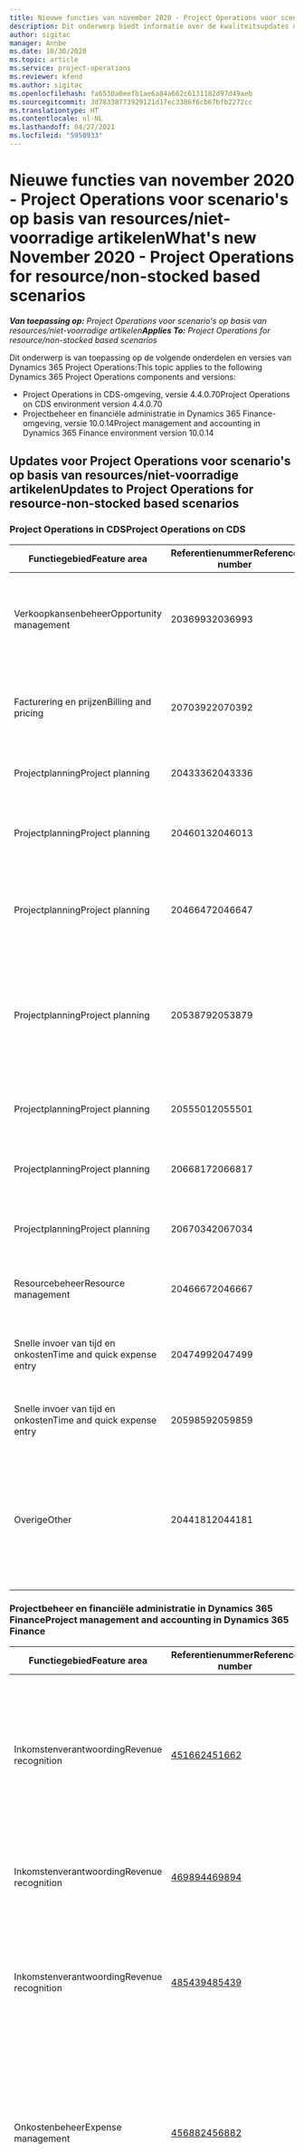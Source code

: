 ```yaml
---
title: Nieuwe functies van november 2020 - Project Operations voor scenario's op basis van resources/niet-voorradige artikelen
description: Dit onderwerp biedt informatie over de kwaliteitsupdates die beschikbaar zijn in de release van november 2020 van Project Operations voor scenario's op basis van resources/niet-voorradige artikelen.
author: sigitac
manager: Annbe
ms.date: 10/30/2020
ms.topic: article
ms.service: project-operations
ms.reviewer: kfend
ms.author: sigitac
ms.openlocfilehash: fa6530a0eefb1ae6a84a662c6131182d97d49aeb
ms.sourcegitcommit: 3d78338773929121d17ec3386f6cb67bfb2272cc
ms.translationtype: HT
ms.contentlocale: nl-NL
ms.lasthandoff: 04/27/2021
ms.locfileid: "5950933"
---
```

# <a name="whats-new-november-2020---project-operations-for-resourcenon-stocked-based-scenarios"></a><span data-ttu-id="c8073-103">Nieuwe functies van november 2020 - Project Operations voor scenario's op basis van resources/niet-voorradige artikelen</span><span class="sxs-lookup"><span data-stu-id="c8073-103">What's new November 2020 - Project Operations for resource/non-stocked based scenarios</span></span>

<span data-ttu-id="c8073-104">_**Van toepassing op:** Project Operations voor scenario's op basis van resources/niet-voorradige artikelen_</span><span class="sxs-lookup"><span data-stu-id="c8073-104">_**Applies To:** Project Operations for resource/non-stocked based scenarios_</span></span>

<span data-ttu-id="c8073-105">Dit onderwerp is van toepassing op de volgende onderdelen en versies van Dynamics 365 Project Operations:</span><span class="sxs-lookup"><span data-stu-id="c8073-105">This topic applies to the following Dynamics 365 Project Operations components and versions:</span></span>

- <span data-ttu-id="c8073-106">Project Operations in CDS-omgeving, versie 4.4.0.70</span><span class="sxs-lookup"><span data-stu-id="c8073-106">Project Operations on CDS environment version 4.4.0.70</span></span>
- <span data-ttu-id="c8073-107">Projectbeheer en financiële administratie in Dynamics 365 Finance-omgeving, versie 10.0.14</span><span class="sxs-lookup"><span data-stu-id="c8073-107">Project management and accounting in Dynamics 365 Finance environment version 10.0.14</span></span>

## <a name="updates-to-project-operations-for-resource-non-stocked-based-scenarios"></a><span data-ttu-id="c8073-108">Updates voor Project Operations voor scenario's op basis van resources/niet-voorradige artikelen</span><span class="sxs-lookup"><span data-stu-id="c8073-108">Updates to Project Operations for resource-non-stocked based scenarios</span></span>

### <a name="project-operations-on-cds"></a><span data-ttu-id="c8073-109">Project Operations in CDS</span><span class="sxs-lookup"><span data-stu-id="c8073-109">Project Operations on CDS</span></span>

| <span data-ttu-id="c8073-110">Functiegebied</span><span class="sxs-lookup"><span data-stu-id="c8073-110">Feature area</span></span>                 | <span data-ttu-id="c8073-111">Referentienummer</span><span class="sxs-lookup"><span data-stu-id="c8073-111">Reference number</span></span> | <span data-ttu-id="c8073-112">Kwaliteitsupdate</span><span class="sxs-lookup"><span data-stu-id="c8073-112">Quality update</span></span>                                                                                                                                                                    |
|------------------------------|------------------|-----------------------------------------------------------------------------------------------------------------------------------------------------------------------------------|
| <span data-ttu-id="c8073-113">Verkoopkansenbeheer</span><span class="sxs-lookup"><span data-stu-id="c8073-113">Opportunity management</span></span>       | <span data-ttu-id="c8073-114">2036993</span><span class="sxs-lookup"><span data-stu-id="c8073-114">2036993</span></span>          | <span data-ttu-id="c8073-115">Schattingsregels en contractregels voor resourcetoekenningen worden bijgewerkt in winnende prijsopgaven wanneer het type prijsopgaveregel **Alle taken** is.</span><span class="sxs-lookup"><span data-stu-id="c8073-115">Estimate line and resource   assignment contract lines are updated on winning quotes when the quote line   type is **All tasks**.</span></span>                                                 |
| <span data-ttu-id="c8073-116">Facturering en prijzen</span><span class="sxs-lookup"><span data-stu-id="c8073-116">Billing and pricing</span></span>          | <span data-ttu-id="c8073-117">2070392</span><span class="sxs-lookup"><span data-stu-id="c8073-117">2070392</span></span>          | <span data-ttu-id="c8073-118">Projectcontractregels op de factuur nemen elke keer toe als **Factuurtransacties vernieuwen** wordt geselecteerd.</span><span class="sxs-lookup"><span data-stu-id="c8073-118">Project contract lines on the   invoice increase every time **Refresh invoice transactions** is selected.</span></span>                                                                         |
| <span data-ttu-id="c8073-119">Projectplanning</span><span class="sxs-lookup"><span data-stu-id="c8073-119">Project planning</span></span>             | <span data-ttu-id="c8073-120">2043336</span><span class="sxs-lookup"><span data-stu-id="c8073-120">2043336</span></span>          | <span data-ttu-id="c8073-121">Kan de record van een projectteamlid niet verwijderen.</span><span class="sxs-lookup"><span data-stu-id="c8073-121">Unable to delete a project team   member record.</span></span>                                                                                                                                  |
| <span data-ttu-id="c8073-122">Projectplanning</span><span class="sxs-lookup"><span data-stu-id="c8073-122">Project planning</span></span>             | <span data-ttu-id="c8073-123">2046013</span><span class="sxs-lookup"><span data-stu-id="c8073-123">2046013</span></span>          | <span data-ttu-id="c8073-124">Inconsistent gedrag voor kolommen met schattingen tijdens laden versus bij verandering van type tijdfase.</span><span class="sxs-lookup"><span data-stu-id="c8073-124">Inconsistent behavior for   Estimates tag columns during load vs. on change of time-phase type.</span></span>                                                                                   |
| <span data-ttu-id="c8073-125">Projectplanning</span><span class="sxs-lookup"><span data-stu-id="c8073-125">Project planning</span></span>             | <span data-ttu-id="c8073-126">2046647</span><span class="sxs-lookup"><span data-stu-id="c8073-126">2046647</span></span>          | <span data-ttu-id="c8073-127">Begin- en eindtijden wijken een uur af wanneer resourcevereisten worden gegenereerd door projectteamleden.</span><span class="sxs-lookup"><span data-stu-id="c8073-127">Start and end times are off by   an hour when resource requirements are generated from project team members.</span></span>                                                                      |
| <span data-ttu-id="c8073-128">Projectplanning</span><span class="sxs-lookup"><span data-stu-id="c8073-128">Project planning</span></span>             | <span data-ttu-id="c8073-129">2053879</span><span class="sxs-lookup"><span data-stu-id="c8073-129">2053879</span></span>          | <span data-ttu-id="c8073-130">(In de komende CDS-uitrol) PublishUnassignedAssignments onderbreekt een poging om een taak op te slaan bij de fout "De doorgegeven waarde voor ConditionOperator.In is leeg".</span><span class="sxs-lookup"><span data-stu-id="c8073-130">(Per the upcoming CDS rollout)   PublishUnassignedAssignments breaks an attempt to save a task when the error, "The value passed for ConditionOperator.In is empty."</span></span>                       |
| <span data-ttu-id="c8073-131">Projectplanning</span><span class="sxs-lookup"><span data-stu-id="c8073-131">Project planning</span></span>             | <span data-ttu-id="c8073-132">2055501</span><span class="sxs-lookup"><span data-stu-id="c8073-132">2055501</span></span>          | <span data-ttu-id="c8073-133">Als **Startdatum van project** leeg is, veroorzaakt dat een fout in de planning.</span><span class="sxs-lookup"><span data-stu-id="c8073-133">Leaving the **Project Start   Date** empty causes a failure in the schedule.</span></span>                                                                                                      |
| <span data-ttu-id="c8073-134">Projectplanning</span><span class="sxs-lookup"><span data-stu-id="c8073-134">Project planning</span></span>             | <span data-ttu-id="c8073-135">2066817</span><span class="sxs-lookup"><span data-stu-id="c8073-135">2066817</span></span>          | <span data-ttu-id="c8073-136">Kan geen generieke resource maken met Personen selecteren in het tabblad **Taken**.</span><span class="sxs-lookup"><span data-stu-id="c8073-136">Can't create a generic resource   using the people picker on the **Tasks** tab.</span></span>                                                                                                   |
| <span data-ttu-id="c8073-137">Projectplanning</span><span class="sxs-lookup"><span data-stu-id="c8073-137">Project planning</span></span>             | <span data-ttu-id="c8073-138">2067034</span><span class="sxs-lookup"><span data-stu-id="c8073-138">2067034</span></span>          | <span data-ttu-id="c8073-139">De knop **Details weergeven** is niet beschikbaar op de pagina **Details van de taak**.</span><span class="sxs-lookup"><span data-stu-id="c8073-139">**View Details** button is not   available on the **Details of Task** page.</span></span>                                                                                                       |
| <span data-ttu-id="c8073-140">Resourcebeheer</span><span class="sxs-lookup"><span data-stu-id="c8073-140">Resource management</span></span>          | <span data-ttu-id="c8073-141">2046667</span><span class="sxs-lookup"><span data-stu-id="c8073-141">2046667</span></span>          | <span data-ttu-id="c8073-142">Generieke teamleden worden niet verwijderd, zelfs niet nadat aan alle bronnen is voldaan.</span><span class="sxs-lookup"><span data-stu-id="c8073-142">Generic team members aren't   deleted even after all resources are fulfilled.</span></span>                                                                                                    |
| <span data-ttu-id="c8073-143">Snelle invoer van tijd en onkosten</span><span class="sxs-lookup"><span data-stu-id="c8073-143">Time and quick expense entry</span></span> | <span data-ttu-id="c8073-144">2047499</span><span class="sxs-lookup"><span data-stu-id="c8073-144">2047499</span></span>          | <span data-ttu-id="c8073-145">De knop **Nieuw** op de pagina Tijdsvermelding opent de pagina **Nieuwe e-mailhandtekening**.</span><span class="sxs-lookup"><span data-stu-id="c8073-145">The **New** button on the Time   Entry page opens the **New Email Signature** page.</span></span>                                                                                               |
| <span data-ttu-id="c8073-146">Snelle invoer van tijd en onkosten</span><span class="sxs-lookup"><span data-stu-id="c8073-146">Time and quick expense entry</span></span> | <span data-ttu-id="c8073-147">2059859</span><span class="sxs-lookup"><span data-stu-id="c8073-147">2059859</span></span>          | <span data-ttu-id="c8073-148">Er wordt een onverwachte pop-up geopend wanneer u een onkostenpost maakt.</span><span class="sxs-lookup"><span data-stu-id="c8073-148">Unexpected pop-up opens when   creating an expense entry.</span></span>                                                                                                                         |
| <span data-ttu-id="c8073-149">Overige</span><span class="sxs-lookup"><span data-stu-id="c8073-149">Other</span></span>                        | <span data-ttu-id="c8073-150">2044181</span><span class="sxs-lookup"><span data-stu-id="c8073-150">2044181</span></span>          | <span data-ttu-id="c8073-151">(Inkooporder verwijderen) Bij het verwijderen van msdyn_projectServiceCore_Patch en msdyn_ProjectServiceCore_solutions treedt de fout "Record is niet beschikbaar" op.</span><span class="sxs-lookup"><span data-stu-id="c8073-151">(Uninstalling purchase order)   When trying to uninstall msdyn_ProjectServiceCore_Patch and msdyn Project   service core solutions, the error, "Record is unavailable"   occurs.</span></span>  |

### <a name="project-management-and-accounting-in-dynamics-365-finance"></a><span data-ttu-id="c8073-152">Projectbeheer en financiële administratie in Dynamics 365 Finance</span><span class="sxs-lookup"><span data-stu-id="c8073-152">Project management and accounting in Dynamics 365 Finance</span></span>

| <span data-ttu-id="c8073-153">Functiegebied</span><span class="sxs-lookup"><span data-stu-id="c8073-153">Feature area</span></span>        | <span data-ttu-id="c8073-154">Referentienummer</span><span class="sxs-lookup"><span data-stu-id="c8073-154">Reference number</span></span> | <span data-ttu-id="c8073-155">Kwaliteitsupdate</span><span class="sxs-lookup"><span data-stu-id="c8073-155">Quality update</span></span>                                                                                                                                                            |
|---------------------|------------------|---------------------------------------------------------------------------------------------------------------------------------------------------------------------------|
| <span data-ttu-id="c8073-156">Inkomstenverantwoording</span><span class="sxs-lookup"><span data-stu-id="c8073-156">Revenue recognition</span></span> | [<span data-ttu-id="c8073-157">451662</span><span class="sxs-lookup"><span data-stu-id="c8073-157">451662</span></span>](https://fix.lcs.dynamics.com/Issue/Details/?bugId=451662)           | <span data-ttu-id="c8073-158">Voltooid schattingspercentage voor project is onjuist wanneer het contract vreemde valuta gebruikt en werkvoortgangspercentage voor voltooiingsmethode.</span><span class="sxs-lookup"><span data-stu-id="c8073-158">Project estimate percentage   complete is wrong when the contract is using a foreign currency and the work   progress percentage for complete method.</span></span>                     |
| <span data-ttu-id="c8073-159">Inkomstenverantwoording</span><span class="sxs-lookup"><span data-stu-id="c8073-159">Revenue recognition</span></span> | [<span data-ttu-id="c8073-160">469894</span><span class="sxs-lookup"><span data-stu-id="c8073-160">469894</span></span>](https://fix.lcs.dynamics.com/Issue/Details/?bugId=469894)           | <span data-ttu-id="c8073-161">Kan geen schattingen boeken met de voltooiingsmethode **Werkelijke kosten**.</span><span class="sxs-lookup"><span data-stu-id="c8073-161">Unable to post estimates with   the **Actual cost** completion method.</span></span>                                                                                                    |
| <span data-ttu-id="c8073-162">Inkomstenverantwoording</span><span class="sxs-lookup"><span data-stu-id="c8073-162">Revenue recognition</span></span> | [<span data-ttu-id="c8073-163">485439</span><span class="sxs-lookup"><span data-stu-id="c8073-163">485439</span></span>](https://fix.lcs.dynamics.com/Issue/Details/?bugId=485439)           | <span data-ttu-id="c8073-164">Verwijderen mislukt vanwege een fout in een onevenwichtig boekstuk wanneer de bedrijfsvaluta en de transactievaluta verschillend zijn.</span><span class="sxs-lookup"><span data-stu-id="c8073-164">Elimination fails because of a   voucher imbalance error when the company currency and transaction currency   are different.</span></span>                                              |
| <span data-ttu-id="c8073-165">Onkostenbeheer</span><span class="sxs-lookup"><span data-stu-id="c8073-165">Expense management</span></span>  | [<span data-ttu-id="c8073-166">456882</span><span class="sxs-lookup"><span data-stu-id="c8073-166">456882</span></span>](https://fix.lcs.dynamics.com/Issue/Details/?bugId=456822)           | <span data-ttu-id="c8073-167">Voor gebruikers die geen beheerder zijn, worden de opzoekwaarden voor kolommen met onkostenregels, zoals **Project-id** en **Uitgavencategorie**, niet correct weergegeven in het gegevensconnectorframe.</span><span class="sxs-lookup"><span data-stu-id="c8073-167">For non-admin users, the lookup   values for expense line columns such as **Project ID** and **Expense   Category** aren't showing correctly in the data connector frame.</span></span> |
| <span data-ttu-id="c8073-168">Onkostenbeheer</span><span class="sxs-lookup"><span data-stu-id="c8073-168">Expense management</span></span>  | [<span data-ttu-id="c8073-169">469300</span><span class="sxs-lookup"><span data-stu-id="c8073-169">469300</span></span>](https://fix.lcs.dynamics.com/Issue/Details/?bugId=469300)           | <span data-ttu-id="c8073-170">De standaardregeleigenschap wordt niet weergegeven voor onkostencategorieën.</span><span class="sxs-lookup"><span data-stu-id="c8073-170">The line property default isn't   showing for Expense categories.</span></span>                                                                                                         |
| <span data-ttu-id="c8073-171">Onkostenbeheer</span><span class="sxs-lookup"><span data-stu-id="c8073-171">Expense management</span></span>  | [<span data-ttu-id="c8073-172">469302</span><span class="sxs-lookup"><span data-stu-id="c8073-172">469302</span></span>](https://fix.lcs.dynamics.com/Issue/Details/?bugId=469302)           | <span data-ttu-id="c8073-173">Onkostenintegratie moet de regeleigenschap uit de onkostennota bevatten.</span><span class="sxs-lookup"><span data-stu-id="c8073-173">Expense integration must include   the line property from the expense report.</span></span>                                                                                             |
| <span data-ttu-id="c8073-174">Facturering</span><span class="sxs-lookup"><span data-stu-id="c8073-174">Invoicing</span></span>           | [<span data-ttu-id="c8073-175">462499</span><span class="sxs-lookup"><span data-stu-id="c8073-175">462499</span></span>](https://fix.lcs.dynamics.com/Issue/Details/?bugId=462499)           | <span data-ttu-id="c8073-176">Kan geen projectfactuurvoorstellen boeken vanwege de foutmelding dat de FD-combinatie niet is gevalideerd.</span><span class="sxs-lookup"><span data-stu-id="c8073-176">Can't post project invoice   proposals because of an error message that says the combination of FD wasn't   validated.</span></span>                                                    |
| <span data-ttu-id="c8073-177">Facturering</span><span class="sxs-lookup"><span data-stu-id="c8073-177">Invoicing</span></span>           | [<span data-ttu-id="c8073-178">470614</span><span class="sxs-lookup"><span data-stu-id="c8073-178">470614</span></span>](https://fix.lcs.dynamics.com/Issue/Details/?bugId=470614)           | <span data-ttu-id="c8073-179">Kan transacties van de detailpagina **Factuur** niet weergeven.</span><span class="sxs-lookup"><span data-stu-id="c8073-179">Can't view transactions from the   **invoice** details page.</span></span>                                                                                                              |
| <span data-ttu-id="c8073-180">Facturering</span><span class="sxs-lookup"><span data-stu-id="c8073-180">Invoicing</span></span>           | [<span data-ttu-id="c8073-181">480070</span><span class="sxs-lookup"><span data-stu-id="c8073-181">480070</span></span>](https://fix.lcs.dynamics.com/Issue/Details/?bugId=480070)           | <span data-ttu-id="c8073-182">Factuurvoorstelregels kunnen worden verwijderd.</span><span class="sxs-lookup"><span data-stu-id="c8073-182">Invoice proposal lines can be   deleted.</span></span>                                                                                                                                  |
| <span data-ttu-id="c8073-183">Projectboekhouding</span><span class="sxs-lookup"><span data-stu-id="c8073-183">Project accounting</span></span>  | [<span data-ttu-id="c8073-184">470293</span><span class="sxs-lookup"><span data-stu-id="c8073-184">470293</span></span>](https://fix.lcs.dynamics.com/Issue/Details/?bugId=470293)           | <span data-ttu-id="c8073-185">Items in het menu **Prognose** zijn niet zichtbaar op de lijstpagina **Projecten**.</span><span class="sxs-lookup"><span data-stu-id="c8073-185">**Forecast** menu items aren't   visible on the **Projects** list page.</span></span>                                                                                                   |
| <span data-ttu-id="c8073-186">Projectboekhouding</span><span class="sxs-lookup"><span data-stu-id="c8073-186">Project accounting</span></span>  | [<span data-ttu-id="c8073-187">475873</span><span class="sxs-lookup"><span data-stu-id="c8073-187">475873</span></span>](https://fix.lcs.dynamics.com/Issue/Details/?bugId=475873)           | <span data-ttu-id="c8073-188">Kan **Projectoverzicht**   > **Transacties en prognose** niet openen.</span><span class="sxs-lookup"><span data-stu-id="c8073-188">Can't open **Project statement**   > **Transactions and forecast**.</span></span>                                                                                                       |
| <span data-ttu-id="c8073-189">Projectboekhouding</span><span class="sxs-lookup"><span data-stu-id="c8073-189">Project accounting</span></span>  | [<span data-ttu-id="c8073-190">475879</span><span class="sxs-lookup"><span data-stu-id="c8073-190">475879</span></span>](https://fix.lcs.dynamics.com/Issue/Details/?bugId=475879)           | <span data-ttu-id="c8073-191">**Financiële administratie aanpassen** is niet ingeschakeld voor gefactureerde projecttransacties.</span><span class="sxs-lookup"><span data-stu-id="c8073-191">**Adjust accounting** isn't   enabled for invoiced project transactions.</span></span>                                                                                                  |
| <span data-ttu-id="c8073-192">Projectboekhouding</span><span class="sxs-lookup"><span data-stu-id="c8073-192">Project accounting</span></span>  | [<span data-ttu-id="c8073-193">480962</span><span class="sxs-lookup"><span data-stu-id="c8073-193">480962</span></span>](https://fix.lcs.dynamics.com/Issue/Details/?bugId=480962)           | <span data-ttu-id="c8073-194">Boekhoudgegevens zijn niet opgenomen in de tabel **ProjCDSActualsImport** wanneer het **Integratiejournaal** wordt geboekt.</span><span class="sxs-lookup"><span data-stu-id="c8073-194">Accounting details aren't   included on the **ProjCDSActualsImport** table when the **Integration**   journal is posted.</span></span>                                                  |
| <span data-ttu-id="c8073-195">Projectboekhouding</span><span class="sxs-lookup"><span data-stu-id="c8073-195">Project accounting</span></span>  | [<span data-ttu-id="c8073-196">482558</span><span class="sxs-lookup"><span data-stu-id="c8073-196">482558</span></span>](https://fix.lcs.dynamics.com/Issue/Details/?bugId=482558)           | <span data-ttu-id="c8073-197">De vermelding voor de projectprognose wordt verdubbeld wanneer u een resourcetoewijzing verwijdert en weer toevoegt.</span><span class="sxs-lookup"><span data-stu-id="c8073-197">The Project forecast entry is   doubled when you remove and then readd a resource assignment.</span></span>                                                                            |
| <span data-ttu-id="c8073-198">Projectboekhouding</span><span class="sxs-lookup"><span data-stu-id="c8073-198">Project accounting</span></span>  | [<span data-ttu-id="c8073-199">502019</span><span class="sxs-lookup"><span data-stu-id="c8073-199">502019</span></span>](https://fix.lcs.dynamics.com/Issue/Details/?bugId=502019)           | <span data-ttu-id="c8073-200">Als u een koppeling met een project-id selecteert, wordt de URL van de CDS-dieptekoppeling niet geopend.</span><span class="sxs-lookup"><span data-stu-id="c8073-200">Selecting a Project ID link   doesn't open the CDS deep link URL.</span></span>                                                                                                         |
| <span data-ttu-id="c8073-201">Projectboekhouding</span><span class="sxs-lookup"><span data-stu-id="c8073-201">Project accounting</span></span>  | [<span data-ttu-id="c8073-202">505458</span><span class="sxs-lookup"><span data-stu-id="c8073-202">505458</span></span>](https://fix.lcs.dynamics.com/Issue/Details/?bugId=505458)           | <span data-ttu-id="c8073-203">Kan de startdatum van een taak in CDS niet bijwerken.</span><span class="sxs-lookup"><span data-stu-id="c8073-203">Can't update the start date on a   task in CDS.</span></span>                                                                                                                           |
| <span data-ttu-id="c8073-204">Projectboekhouding</span><span class="sxs-lookup"><span data-stu-id="c8073-204">Project accounting</span></span>  | [<span data-ttu-id="c8073-205">510041</span><span class="sxs-lookup"><span data-stu-id="c8073-205">510041</span></span>](https://fix.lcs.dynamics.com/Issue/Details/?bugId=510041)           | <span data-ttu-id="c8073-206">Als u de functie inschakelt, zijn meerdere contractregels niet mogelijk zonder CDS-integratie.</span><span class="sxs-lookup"><span data-stu-id="c8073-206">Enabling the feature, Multiple contract lines isn't possible without CDS integration.</span></span>                                                                                   |

### <a name="regulatory-updates"></a><span data-ttu-id="c8073-207">Wijzigingen in regelgeving</span><span class="sxs-lookup"><span data-stu-id="c8073-207">Regulatory updates</span></span>
<span data-ttu-id="c8073-208">Voor informatie over updates in regelgeving voor Finance and Operations-apps leest u [Wijzigingen in regelgeving](/dynamics365/finance/localizations/regulatory-updates).</span><span class="sxs-lookup"><span data-stu-id="c8073-208">For information about regulatory updates for Finance and Operations apps, see [Regulatory updates](/dynamics365/finance/localizations/regulatory-updates).</span></span> <span data-ttu-id="c8073-209">U kunt ook inloggen op LCS en de geplande updates van de regelgeving bekijken met de tool Probleem zoeken.</span><span class="sxs-lookup"><span data-stu-id="c8073-209">You can also sign in to LCS and view the planned regulatory updates using the Issue search tool.</span></span> <span data-ttu-id="c8073-210">Met het Probleem zoeken kunt u zoeken op land, type functie en release.</span><span class="sxs-lookup"><span data-stu-id="c8073-210">Issue search lets you search by country, type of feature, and release.</span></span>


[!INCLUDE[footer-include](../includes/footer-banner.md)]